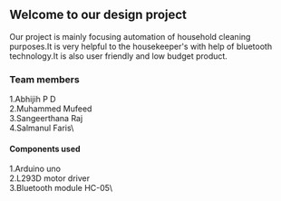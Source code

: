 ## Welcome to our design project
Our project is mainly focusing automation of household cleaning purposes.It is very helpful to the housekeeper's with help of bluetooth technology.It is also user friendly and low budget product.

### Team members
1.Abhijih P D\
2.Muhammed Mufeed\
3.Sangeerthana Raj\
4.Salmanul Faris\

#### Components used
1.Arduino uno\
2.L293D motor driver\
3.Bluetooth module HC-05\

